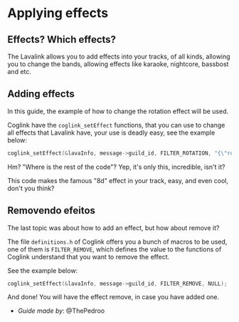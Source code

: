 # Applying effects

## Effects? Which effects?

The Lavalink allows you to add effects into your tracks, of all kinds, allowing you to change the bands, allowing effects like karaoke, nightcore, bassbost and etc.

## Adding effects

In this guide, the example of how to change the rotation effect will be used.

Coglink have the `coglink_setEffect` functions, that you can use to change all effects that Lavalink have, your use is deadly easy, see the example below:

```c
coglink_setEffect(&lavaInfo, message->guild_id, FILTER_ROTATION, "{\"rotationHz\":0.2}");
```

Hm? "Where is the rest of the code"? Yep, it's only this, incredible, isn't it?

This code makes the famous "8d" effect in your track, easy, and even cool, don't you think?

## Removendo efeitos

The last topic was about how to add an effect, but how about remove it?

The file `definitions.h` of Coglink offers you a bunch of macros to be used, one of them is `FILTER_REMOVE`, which defines the value to the functions of Coglink understand that you want to remove the effect. 

See the example below:

```c
coglink_setEffect(&lavaInfo, message->guild_id, FILTER_REMOVE, NULL);
```

And done! You will have the effect remove, in case you have added one.

* *Guide made by*: @ThePedroo

